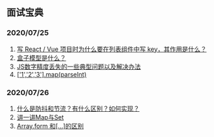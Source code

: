 ## 面试宝典
### 2020/07/25
1. [写 React / Vue 项目时为什么要在列表组件中写 key，其作用是什么？](./vue/1.md) 
2. [盒子模型是什么？](./html/1.md)
3. [JS数字精度丢失的一些典型问题以及解决办法](./javascript/1.md)
4. [['1','2','3'].map(parseInt)](./javascript/2.md)

### 2020/07/26
1. [什么是防抖和节流？有什么区别？如何实现？](./html/2.md)
2. [讲一讲Map与Set](./javascript/3.md)
3. [Array.form 和[...]的区别](./javascript/4.md)